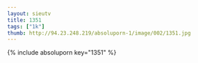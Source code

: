 ```yaml
--- 
layout: sieutv
title: 1351
tags: ["1k"]
thumb: http://94.23.248.219/absoluporn-1/image/002/1351.jpg
---
```

{% include absoluporn key="1351" %} 
